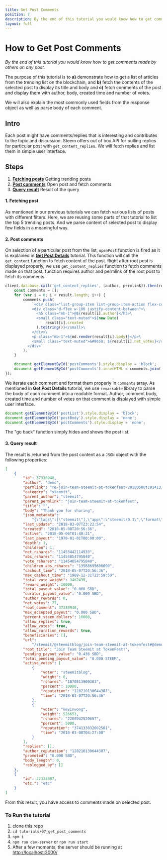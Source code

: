 ```yaml
---
title: Get Post Comments
position: 7
description: By the end of this tutorial you would know how to get comments made by others on any post
layout: full
---
```

# How to Get Post Comments

_By the end of this tutorial you would know how to get comments made by others on any post._

The purpose of this tutorial is to **a)** demonstrate how to get a list of articles from the trending list on the blockchain, and **b)** fetch the contents of the selected post to display its title and body and **c)** fetch comments of the post and display them with author, body, created time and number of votes.

We will also explain the most commonly used fields from the response object as well as parse body of each comment.

## Intro

Each post might have comments/replies that is interesting and contributes to the topic and discussion. Steem offers out of box API for pulling replies for particular post with `get_content_replies`. We will fetch replies and list them in simple user interface.

## Steps

1.  [**Fetching posts**](#fetching-posts) Getting trending posts
1.  [**Post comments**](#post-comments) Open post and fetch comments
1.  [**Query result**](#query-result) Result of the query

#### 1. Fetching post<a name="fetching-posts"></a>

As mentioned in our previous tutorials we can fetch various lists of posts with different filters. Here, we are reusing some parts of that tutorial to list the top 5 trending posts. And we parse content of selected post to display few fields in a meaningful way.

#### 2. Post comments<a name="post-comments"></a>

On selection of a particular post from the list, `openPost` function is fired as it is explained in [**Get Post Details**]() tutorial. This function will call the `get_content` function to fetch content of the post. Right after root post is displayed properly, we use `get_content_replies` function to fetch comments made on that post, function requires author and permlink of the root post to fetch its comments.

```javascript
client.database.call('get_content_replies', [author, permlink]).then(result => {
    const comments = [];
    for (var i = 0; i < result.length; i++) {
        comments.push(
            `<div class="list-group-item list-group-item-action flex-column align-items-start">\
            <div class="d-flex w-100 justify-content-between">\
              <h5 class="mb-1">@${result[i].author}</h5>\
              <small class="text-muted">${new Date(
                  result[i].created
              ).toString()}</small>\
            </div>\
            <p class="mb-1">${md.render(result[i].body)}</p>\
            <small class="text-muted">&#9650; ${result[i].net_votes}</small>\
          </div>`
        );
    }

    document.getElementById('postComments').style.display = 'block';
    document.getElementById('postComments').innerHTML = comments.join('');
});
```

We iterate each comment and format them properly in `comments` array. As mentioned in **Get Post Details** tutorial, we use `remarkable` library to parse the body of each comment into a readable format. Author, comment body, created time and number of votes on that comment is displayed with simple user interface.

```javascript
document.getElementById('postList').style.display = 'block';
document.getElementById('postBody').style.display = 'none';
document.getElementById('postComments').style.display = 'none';
```

The "go back" function simply hides and shows the post list.

#### 3. Query result<a name="query-result"></a>

The result is returned from the post content as a `JSON` object with the following properties:

```json
[
    {
        "id": 37338948,
        "author": "demo",
        "permlink": "re-join-team-steemit-at-tokenfest-20180500t181413163z",
        "category": "steemit",
        "parent_author": "steemit",
        "parent_permlink": "join-team-steemit-at-tokenfest",
        "title": "",
        "body": "Thank you for sharing",
        "json_metadata":
            "{\"tags\":[\"steemit\"],\"app\":\"steemit/0.1\",\"format\":\"markdown\"}",
        "last_update": "2018-03-07T23:22:54",
        "created": "2018-05-00T20:56:36",
        "active": "2018-05-06T01:40:21",
        "last_payout": "1970-01-01T00:00:00",
        "depth": 1,
        "children": 1,
        "net_rshares": "11453442114933",
        "abs_rshares": "11454054795840",
        "vote_rshares": "11454054795840",
        "children_abs_rshares": "13568695606090",
        "cashout_time": "2018-05-07T20:56:36",
        "max_cashout_time": "1969-12-31T23:59:59",
        "total_vote_weight": 3462435,
        "reward_weight": 10000,
        "total_payout_value": "0.000 SBD",
        "curator_payout_value": "0.000 SBD",
        "author_rewards": 0,
        "net_votes": 77,
        "root_comment": 37338948,
        "max_accepted_payout": "0.000 SBD",
        "percent_steem_dollars": 10000,
        "allow_replies": true,
        "allow_votes": true,
        "allow_curation_rewards": true,
        "beneficiaries": [],
        "url":
            "/steemit/@steemitblog/join-team-steemit-at-tokenfest#@demo/re-join-team-steemit-at-tokenfest-20180500t181413163z",
        "root_title": "Join Team Steemit at TokenFest!",
        "pending_payout_value": "0.436 SBD",
        "total_pending_payout_value": "0.000 STEEM",
        "active_votes": [
            {
                "voter": "steemitblog",
                "weight": 0,
                "rshares": "1870813909383",
                "percent": 10000,
                "reputation": "128210130644387",
                "time": "2018-03-07T20:56:36"
            },
            {
                "voter": "kevinwong",
                "weight": 526653,
                "rshares": "2208942520687",
                "percent": 5000,
                "reputation": "374133832002581",
                "time": "2018-03-08T04:27:00"
            }
        ],
        "replies": [],
        "author_reputation": "128210130644387",
        "promoted": "0.000 SBD",
        "body_length": 0,
        "reblogged_by": []
    },
    {
        "id": 37338987,
        "etc.": "etc"
    }
]
```

From this result, you have access to comments made on selected post.

### To Run the tutorial

1.  clone this repo
1.  `cd tutorials/07_get_post_comments`
1.  `npm i`
1.  `npm run dev-server` or `npm run start`
1.  After a few moments, the server should be running at [http://localhost:3000/](http://localhost:3000/)
